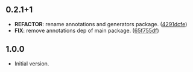 ## 0.2.1+1

 - **REFACTOR**: rename annotations and generators package. ([4291dcfe](https://github.com/nacht-org/nacht_sources/commit/4291dcfe6219d9bfc556024486884bc9cabdb96e))
 - **FIX**: remove annotations dep of main package. ([65f755df](https://github.com/nacht-org/nacht_sources/commit/65f755df1a62c544d2d5b8aaa354d2e12b125efc))

## 1.0.0

- Initial version.
